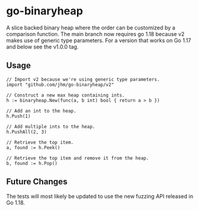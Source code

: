 # go-binaryheap

A slice backed binary heap where the order can be customized by a comparison
function. The main branch now requires go 1.18 because v2 makes use of generic
type parameters. For a version that works on Go 1.17 and below see the v1.0.0
tag.

## Usage

```golang
// Import v2 because we're using generic type parameters.
import "github.com/jhm/go-binaryheap/v2"

// Construct a new max heap containing ints.
h := binaryheap.New(func(a, b int) bool { return a > b })

// Add an int to the heap.
h.Push(1)

// Add multiple ints to the heap.
h.PushAll(2, 3)

// Retrieve the top item.
a, found := h.Peek()

// Retrieve the top item and remove it from the heap.
b, found := h.Pop()
```

## Future Changes

The tests will most likely be updated to use the new fuzzing API released in Go 1.18.

